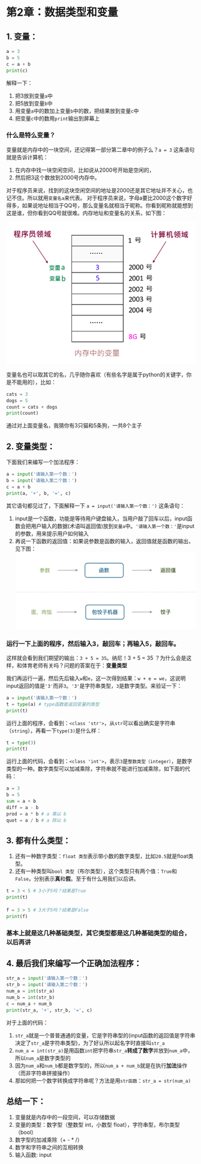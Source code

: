 # 第2章：数据类型和变量

## 1. 变量：

```python
a = 3
b = 5
c = a + b
print(c)
```

解释一下：

1. 把3放到变量`a`中
2. 把5放到变量`b`中
3. 用变量`a`中的数加上变量`b`中的数，把结果放到变量`c`中
4. 把变量`c`中的数用`print`输出到屏幕上

### 什么是特么变量？

变量就是内存中的一块空间，还记得第一部分第二章中的例子么？`a = 3` 这条语句就是告诉计算机：
1. 在内存中找一块空闲空间，比如说从2000号开始是空闲的，
2. 然后把3这个数放到2000号内存中。

对于程序员来说，找到的这块空闲空间的地址是2000还是其它地址并不关心，也记不住。所以就用`变量名a`来代表。
对于程序员来说，字母a要比2000这个数字好得多，如果说地址相当于QQ号，那么变量名就相当于昵称。你看到昵称就能想到这是谁，但你看到QQ号就很难。内存地址和变量名的关系，如下图：

![变量](https://github.com/tongzhg/Python/blob/master/images/Var.png)

变量名也可以取其它的名，几乎随你喜欢（有些名字是属于python的关键字，你是不能用的），比如：
```python
cats = 3
dogs = 5
count = cats + dogs
print(count)
```
通过对上面变量名，我猜你有3只猫和5条狗，一共8个主子

## 2. 变量类型：

下面我们来编写一个加法程序：

```python
a = input('请输入第一个数：')
b = input('请输入第二个数：')
c = a + b
print(a, '+', b, '=', c)
```

其它语句都见过了，下面解释一下 `a = input('请输入第一个数：')` 这条语句：

1. input是一个函数，功能是等待用户键盘输入，当用户敲了回车以后，input函数会把用户输入的数据(术语叫返回值)放到`变量a`中。`'请输入第一个数：'`是input的参数，用来提示用户如何输入
2. 再说一下函数的返回值：如果说参数是函数的输入，返回值就是函数的输出，见下图：
![函数返回值](https://github.com/tongzhg/Python/blob/master/images/Return.png)

### 运行一下上面的程序，然后输入3，敲回车；再输入5，敲回车。

这样就会看到我们期望的输出：`3 + 5 = 35`。纳尼！3 + 5 = 35 ？为什么会是这样，和体育老师有关吗？问题的答案在于：**变量类型**

我们再运行一遍，然后先后输入`w`和`e`，这一次得到结果：`w + e = we`，这说明input返回的值是`'3'`而非`3`。`'3'`是字符串类型，`3`是数字类型。来验证一下：

```python
a = input('请输入第一个数：')
t = type(a) # type函数能返回变量的类型
print(t)
```

运行上面的程序，会看到：`<class 'str'>`，从`str`可以看出确实是字符串（`string`），再看一下`type(3)`是什么样：

```python
t = type(3)
print(t)
```

运行上面的代码，会看到：`<class 'int'>`，表示`3`是`整数类型（integer）`，是数字类型的一种。数字类型可以加减乘除，字符串就不能进行加减乘除，如下面的代码：

```python
a = 3
b = 5
sum = a + b
diff = a - b
prod = a * b # a 乘以 b
quot = a / b # a 除以 b
```

## 3. 都有什么类型：

1. 还有一种数字类型：`float 类型`表示带小数的数字类型，比如`20.5`就是float类型。
2. 还有一种类型叫`bool 类型`（布尔类型），这个类型只有两个值：`True`和`False`，分别表示**真**和**假**。至于有什么用我们以后讲。
```python
t = 3 < 5 # 3小于5吗？结果是True
print(t)

f = 3 > 5 # 3大于5吗？结果是False
print(f)
```

### 基本上就是这几种基础类型，其它类型都是这几种基础类型的组合，以后再讲

## 4. 最后我们来编写一个正确加法程序：

```python
str_a = input('请输入第一个数：')
str_b = input('请输入第二个数：')
num_a = int(str_a)
num_b = int(str_b)
c = num_a + num_b
print(str_a, '+', str_b, '=', c)
```
对于上面的代码：
1. `str_a`就是一个普普通通的变量，它是字符串型的(input函数的返回值是字符串决定了`str_a`是字符串类型)，为了好认所以起名字时直接叫`str_a`
2. `num_a = int(str_a)`是用函数`int`把字符串`str_a`**转成了数字**并放到`num_a`中，所以`num_a`是数字类型的
3. 因为`num_a`和`num_b`都是数字型的，所以`num_a + num_b`就是在执行**加法**操作（而非字符串拼接操作）
4. 那如何把一个数字转换成字符串呢？方法是用`str函数`：`str_a = str(num_a)`

## 总结一下：

1. 变量就是内存中的一段空间，可以存储数据
2. 变量的类型：数字型（整数型 int，小数型 float），字符串型，布尔类型（bool）
3. 数字型的加减乘除（+ - * /）
4. 数字和字符串之间的互相转换
4. 输入函数: input